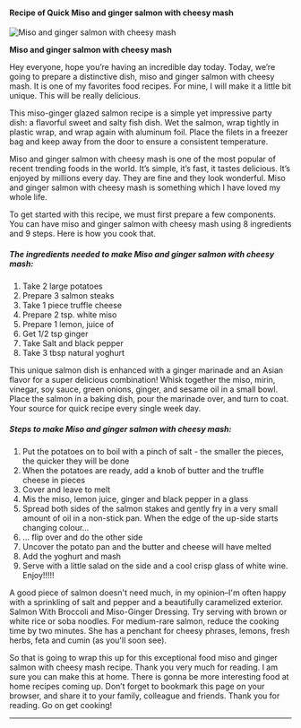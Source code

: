             

#### Recipe of Quick Miso and ginger salmon with cheesy mash

![Miso and ginger salmon with cheesy mash](https://img-global.cpcdn.com/recipes/4227aa18e9df096c/751x532cq70/miso-and-ginger-salmon-with-cheesy-mash-recipe-main-photo.jpg)

**Miso and ginger salmon with cheesy mash**

Hey everyone, hope you’re having an incredible day today. Today, we’re going to prepare a distinctive dish, miso and ginger salmon with cheesy mash. It is one of my favorites food recipes. For mine, I will make it a little bit unique. This will be really delicious.

This miso-ginger glazed salmon recipe is a simple yet impressive party dish: a flavorful sweet and salty fish dish. Wet the salmon, wrap tightly in plastic wrap, and wrap again with aluminum foil. Place the filets in a freezer bag and keep away from the door to ensure a consistent temperature.

Miso and ginger salmon with cheesy mash is one of the most popular of recent trending foods in the world. It’s simple, it’s fast, it tastes delicious. It’s enjoyed by millions every day. They are fine and they look wonderful. Miso and ginger salmon with cheesy mash is something which I have loved my whole life.

To get started with this recipe, we must first prepare a few components. You can have miso and ginger salmon with cheesy mash using 8 ingredients and 9 steps. Here is how you cook that.

##### The ingredients needed to make Miso and ginger salmon with cheesy mash:

1.  Take 2 large potatoes
2.  Prepare 3 salmon steaks
3.  Take 1 piece truffle cheese
4.  Prepare 2 tsp. white miso
5.  Prepare 1 lemon, juice of
6.  Get 1/2 tsp ginger
7.  Take Salt and black pepper
8.  Take 3 tbsp natural yoghurt

This unique salmon dish is enhanced with a ginger marinade and an Asian flavor for a super delicious combination! Whisk together the miso, mirin, vinegar, soy sauce, green onions, ginger, and sesame oil in a small bowl. Place the salmon in a baking dish, pour the marinade over, and turn to coat. Your source for quick recipe every single week day.

##### Steps to make Miso and ginger salmon with cheesy mash:

1.  Put the potatoes on to boil with a pinch of salt - the smaller the pieces, the quicker they will be done
2.  When the potatoes are ready, add a knob of butter and the truffle cheese in pieces
3.  Cover and leave to melt
4.  Mis the miso, lemon juice, ginger and black pepper in a glass
5.  Spread both sides of the salmon stakes and gently fry in a very small amount of oil in a non-stick pan. When the edge of the up-side starts changing colour…
6.  … flip over and do the other side
7.  Uncover the potato pan and the butter and cheese will have melted
8.  Add the yoghurt and mash
9.  Serve with a little salad on the side and a cool crisp glass of white wine. Enjoy!!!!!

A good piece of salmon doesn't need much, in my opinion–I'm often happy with a sprinkling of salt and pepper and a beautifully caramelized exterior. Salmon With Broccoli and Miso-Ginger Dressing. Try serving with brown or white rice or soba noodles. For medium-rare salmon, reduce the cooking time by two minutes. She has a penchant for cheesy phrases, lemons, fresh herbs, feta and cumin (as you'll soon see).

So that is going to wrap this up for this exceptional food miso and ginger salmon with cheesy mash recipe. Thank you very much for reading. I am sure you can make this at home. There is gonna be more interesting food at home recipes coming up. Don’t forget to bookmark this page on your browser, and share it to your family, colleague and friends. Thank you for reading. Go on get cooking!

* * *